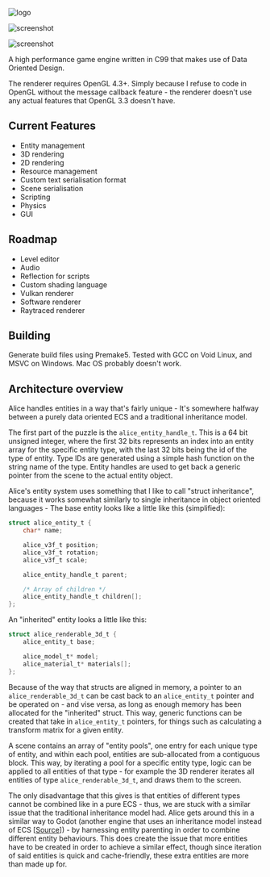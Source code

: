 ![logo](https://raw.githubusercontent.com/veridisquot/alice/master/sandbox/res/splash.png)

![screenshot](https://raw.githubusercontent.com/veridisquot/alice/master/screenshots/005.png)

![screenshot](https://raw.githubusercontent.com/veridisquot/alice/master/screenshots/stress.png)

A high performance game engine written in C99 that makes
use of Data Oriented Design.

The renderer requires OpenGL 4.3+. Simply because I refuse
to code in OpenGL without the message callback feature -
the renderer doesn't use any actual features that OpenGL 3.3
doesn't have.

## Current Features
 - Entity management
 - 3D rendering
 - 2D rendering
 - Resource management
 - Custom text serialisation format
 - Scene serialisation
 - Scripting
 - Physics
 - GUI

## Roadmap
 - Level editor
 - Audio
 - Reflection for scripts
 - Custom shading language
 - Vulkan renderer
 - Software renderer
 - Raytraced renderer

## Building
Generate build files using Premake5. Tested with GCC
on Void Linux, and MSVC on Windows. Mac OS probably doesn't work.

## Architecture overview
Alice handles entities in a way that's fairly unique - It's somewhere halfway
between a purely data oriented ECS and a traditional inheritance model.

The first part of the puzzle is the `alice_entity_handle_t`. This is a 64 bit unsigned
integer, where the first 32 bits represents an index into an entity array for the specific
entity type, with the last 32 bits being the id of the type of entity. Type IDs are
generated using a simple hash function on the string name of the type. Entity handles are
used to get back a generic pointer from the scene to the actual entity object.

Alice's entity system uses something that I like to call "struct inheritance", because it works
somewhat similarly to single inheritance in object oriented languages - The base entity
looks like a little like this (simplified):

```c
struct alice_entity_t {
	char* name;

	alice_v3f_t position;
	alice_v3f_t rotation;
	alice_v3f_t scale;

	alice_entity_handle_t parent;

	/* Array of children */
	alice_entity_handle_t children[];
};
```

An "inherited" entity looks a little like this:

```c
struct alice_renderable_3d_t {
	alice_entity_t base;

	alice_model_t* model;
	alice_material_t* materials[];
};
```

Because of the way that structs are aligned in memory, a pointer to an `alice_renderable_3d_t`
can be cast back to an `alice_entity_t` pointer and be operated on - and vise versa, as long
as enough memory has been allocated for the "inherited" struct. This way, generic functions
can be created that take in `alice_entity_t` pointers, for things such as calculating a
transform matrix for a given entity.

A scene contains an array of "entity pools", one entry for each unique type of entity,
and within each pool, entities are sub-allocated from a contiguous block.
This way, by iterating a pool for a specific entity type, logic can be applied to
all entities of that type - for example the 3D renderer iterates all entities of
type `alice_renderable_3d_t`, and draws them to the screen.

The only disadvantage that this gives is that entities of different types cannot
be combined like in a pure ECS - thus, we are stuck with a similar issue that the 
traditional inheritance model had. Alice gets around this in a similar way to Godot
(another engine that uses an inheritance model instead of ECS 
[[Source](https://godotengine.org/article/why-isnt-godot-ecs-based-game-engine)]) - 
by harnessing entity parenting in order to combine different entity behaviours.
This does create the issue that more entities have to be created in order to
achieve a similar effect, though since iteration of said entities is quick and
cache-friendly, these extra entities are more than made up for.

